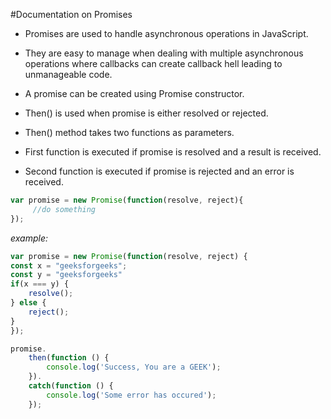 #Documentation on Promises

- Promises are used to handle asynchronous operations in JavaScript. 

- They are easy to manage when dealing with multiple asynchronous operations where callbacks can create callback hell leading to unmanageable code.

- A promise can be created using Promise constructor.

- Then() is used when promise is either resolved or rejected.

- Then() method takes two functions as parameters.

- First function is executed if promise is resolved and a result is received.

- Second function is executed if promise is rejected and an error is received. 

```javascript
var promise = new Promise(function(resolve, reject){
     //do something
});
```

*example:*
```javascript
var promise = new Promise(function(resolve, reject) { 
const x = "geeksforgeeks"; 
const y = "geeksforgeeks"
if(x === y) { 
	resolve(); 
} else { 
	reject(); 
} 
}); 

promise. 
	then(function () { 
		console.log('Success, You are a GEEK'); 
	}). 
	catch(function () { 
		console.log('Some error has occured'); 
	}); 
```